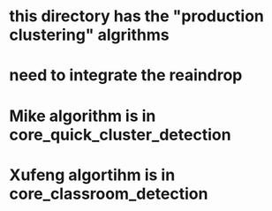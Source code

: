 # this directory has the "production clustering" algrithms
# need to integrate the reaindrop 

# Mike algorithm is in core_quick_cluster_detection
# Xufeng algortihm is in core_classroom_detection

